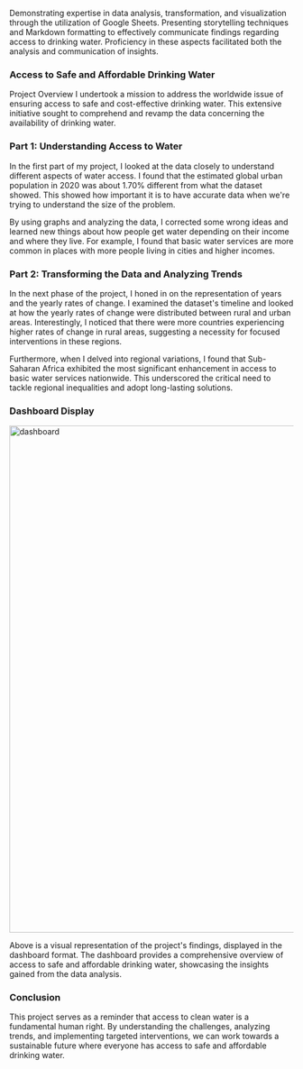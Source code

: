 Demonstrating expertise in data analysis, transformation, and visualization through the utilization of Google Sheets. Presenting storytelling techniques and Markdown formatting to effectively communicate findings regarding access to drinking water. Proficiency in these aspects facilitated both the analysis and communication of insights.

### Access to Safe and Affordable Drinking Water
Project Overview
I undertook a mission to address the worldwide issue of ensuring access to safe and cost-effective drinking water. This extensive initiative sought to comprehend and revamp the data concerning the availability of drinking water.

### Part 1: Understanding Access to Water
In the first part of my project, I looked at the data closely to understand different aspects of water access. I found that the estimated global urban population in 2020 was about 1.70% different from what the dataset showed. This showed how important it is to have accurate data when we're trying to understand the size of the problem.

By using graphs and analyzing the data, I corrected some wrong ideas and learned new things about how people get water depending on their income and where they live. For example, I found that basic water services are more common in places with more people living in cities and higher incomes.

### Part 2: Transforming the Data and Analyzing Trends
In the next phase of the project, I honed in on the representation of years and the yearly rates of change. I examined the dataset's timeline and looked at how the yearly rates of change were distributed between rural and urban areas. Interestingly, I noticed that there were more countries experiencing higher rates of change in rural areas, suggesting a necessity for focused interventions in these regions.

Furthermore, when I delved into regional variations, I found that Sub-Saharan Africa exhibited the most significant enhancement in access to basic water services nationwide. This underscored the critical need to tackle regional inequalities and adopt long-lasting solutions.

### Dashboard Display

<img src="https://github.com/NelisiweBezana/Preparing-data-with-Googlesheets-Excel/assets/140618126/ecc39221-2313-4528-973a-3230f801762f" width = 900 title="dashboard"/>

Above is a visual representation of the project's findings, displayed in the dashboard format. The dashboard provides a comprehensive overview of access to safe and affordable drinking water, showcasing the insights gained from the data analysis.

### Conclusion
This project serves as a reminder that access to clean water is a fundamental human right. By understanding the challenges, analyzing trends, and implementing targeted interventions, we can work towards a sustainable future where everyone has access to safe and affordable drinking water.
